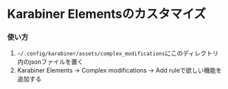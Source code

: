 # Karabiner Elementsのカスタマイズ

### 使い方

1. `~/.config/karabiner/assets/complex_modifications`にこのディレクトリ内のjsonファイルを置く
2. Karabiner Elements -> Complex modifications -> Add ruleで欲しい機能を追加する

